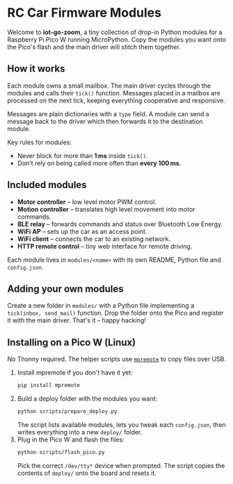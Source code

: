 # RC Car Firmware Modules

Welcome to **iot-go-zoom**, a tiny collection of drop-in Python
modules for a Raspberry Pi Pico W running MicroPython. Copy the
modules you want onto the Pico's flash and the main driver will stitch
them together.

## How it works

Each module owns a small mailbox. The main driver cycles through the
modules and calls their `tick()` function. Messages placed in a
mailbox are processed on the next tick, keeping everything cooperative
and responsive.

Messages are plain dictionaries with a `type` field. A module can send
a message back to the driver which then forwards it to the destination
module.

Key rules for modules:

* Never block for more than **1 ms** inside `tick()`.
* Don't rely on being called more often than **every 100 ms**.

## Included modules

* **Motor controller** – low level motor PWM control.
* **Motion controller** – translates high level movement into motor
  commands.
* **BLE relay** – forwards commands and status over Bluetooth Low
  Energy.
* **WiFi AP** – sets up the car as an access point.
* **WiFi client** – connects the car to an existing network.
* **HTTP remote control** – tiny web interface for remote driving.

Each module lives in `modules/<name>` with its own README, Python file
and `config.json`.

## Adding your own modules

Create a new folder in `modules/` with a Python file implementing a
`tick(inbox, send_mail)` function. Drop the folder onto the Pico and
register it with the main driver. That's it – happy hacking!

## Installing on a Pico W (Linux)

No Thonny required. The helper scripts use [`mpremote`](https://docs.micropython.org/en/latest/reference/mpremote.html)
to copy files over USB.

1. Install mpremote if you don't have it yet:
   ```sh
   pip install mpremote
   ```
2. Build a deploy folder with the modules you want:
   ```sh
   python scripts/prepare_deploy.py
   ```
   The script lists available modules, lets you tweak each `config.json`,
   then writes everything into a new `deploy/` folder.
3. Plug in the Pico W and flash the files:
   ```sh
   python scripts/flash_pico.py
   ```
   Pick the correct `/dev/tty*` device when prompted. The script copies
   the contents of `deploy/` onto the board and resets it.

